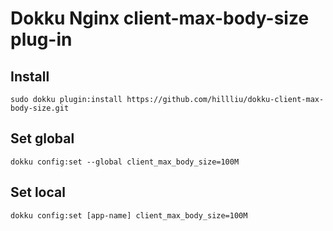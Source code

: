 # Dokku Nginx client-max-body-size plug-in

## Install
```
sudo dokku plugin:install https://github.com/hillliu/dokku-client-max-body-size.git
```

## Set global
```
dokku config:set --global client_max_body_size=100M
```

## Set local 
```
dokku config:set [app-name] client_max_body_size=100M
```
